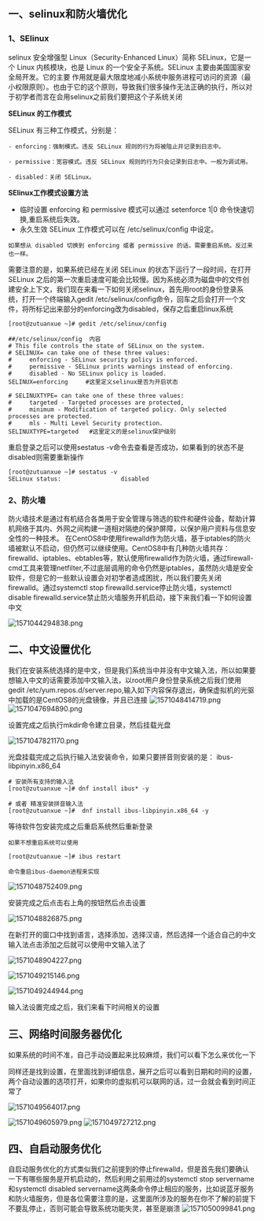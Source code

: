 ## 一、selinux和防火墙优化

### 1、SElinux

selinux 安全增强型 Linux（Security-Enhanced Linux）简称 SELinux，它是一个 Linux 内核模块，也是 Linux 的一个安全子系统。SELinux 主要由美国国家安全局开发。它的主要 作用就是最大限度地减小系统中服务进程可访问的资源（最小权限原则）。也由于它的这个原则，导致我们很多操作无法正确的执行，所以对于初学者而言在会用selinux之前我们要把这个子系统关闭

**SELinux 的工作模式**

SELinux 有三种工作模式，分别是：

```
- enforcing：强制模式。违反 SELinux 规则的行为将被阻止并记录到日志中。

- permissive：宽容模式。违反 SELinux 规则的行为只会记录到日志中。一般为调试用。

- disabled：关闭 SELinux。
```

**SElinux工作模式设置方法**

- 临时设置
	enforcing 和 permissive 模式可以通过 setenforce 1|0 命令快速切换,重启系统后失效。
- 永久生效
	SELinux 工作模式可以在 /etc/selinux/config 中设定。

```
如果想从 disabled 切换到 enforcing 或者 permissive 的话，需要重启系统。反过来也一样。
```

需要注意的是，如果系统已经在关闭 SELinux 的状态下运行了一段时间，在打开 SELinux 之后的第一次重启速度可能会比较慢。因为系统必须为磁盘中的文件创建安全上下文，我们现在来看一下如何关闭selinux，首先用root的身份登录系统，打开一个终端输入gedit /etc/selinux/config命令，回车之后会打开一个文件，将所标记出来部分的enforcing改为disabled，保存之后重启linux系统

```
[root@zutuanxue ~]# gedit /etc/selinux/config

##/etc/selinux/config  内容
# This file controls the state of SELinux on the system.
# SELINUX= can take one of these three values:
#     enforcing - SELinux security policy is enforced.
#     permissive - SELinux prints warnings instead of enforcing.
#     disabled - No SELinux policy is loaded.
SELINUX=enforcing     #这里定义selinux是否为开启状态

# SELINUXTYPE= can take one of these three values:
#     targeted - Targeted processes are protected,
#     minimum - Modification of targeted policy. Only selected processes are protected. 
#     mls - Multi Level Security protection.
SELINUXTYPE=targeted   #这里定义的是selinux保护级别
```

重启登录之后可以使用sestatus -v命令去查看是否成功，如果看到的状态不是disabled则需要重新操作

```
[root@zutuanxue ~]# sestatus -v
SELinux status:                 disabled
```

### 2、防火墙

防火墙技术是通过有机结合各类用于安全管理与筛选的软件和硬件设备，帮助计算机网络于其内、外网之间构建一道相对隔绝的保护屏障，以保护用户资料与信息安全性的一种技术。 在CentOS8中使用firewalld作为防火墙，基于iptables的防火墙被默认不启动，但仍然可以继续使用。CentOS8中有几种防火墙共存：firewalld、iptables、ebtables等，默认使用firewalld作为防火墙，通过firewall-cmd工具来管理netfilter,不过底层调用的命令仍然是iptables，虽然防火墙是安全软件，但是它的一些默认设置会对初学者造成困扰，所以我们要先关闭firewalld。通过systemctl stop firewalld.service停止防火墙，systemctl disable firewalld.service禁止防火墙服务开机启动，接下来我们看一下如何设置中文

![1571044294838.png](https://www.zutuanxue.com:8000/static/media/images/2020/10/11/1602389727708.png)

## 二、中文设置优化

我们在安装系统选择的是中文，但是我们系统当中并没有中文输入法，所以如果要想输入中文的话需要添加中文输入法，以root用户身份登录系统之后我们使用gedit /etc/yum.repos.d/server.repo,输入如下内容保存退出，确保虚拟机的光驱中加载的是CentOS8的光盘镜像，并且已连接
![1571048414719.png](https://www.zutuanxue.com:8000/static/media/images/2020/10/11/1602389773586.png)
![1571047694890.png](https://www.zutuanxue.com:8000/static/media/images/2020/10/11/1602389785159.png)

设置完成之后执行mkdir命令建立目录，然后挂载光盘

![1571047821170.png](https://www.zutuanxue.com:8000/static/media/images/2020/10/11/1602389813049.png)

光盘挂载完成之后执行输入法安装命令，如果只要拼音则安装的是： ibus-libpinyin.x86_64

```
# 安装所有支持的输入法
[root@zutuanxue ~]# dnf install ibus* -y

# 或者 精准安装拼音输入法
[root@zutuanxue ~]#  dnf install ibus-libpinyin.x86_64 -y
```

等待软件包安装完成之后重启系统然后重新登录

```
如果不想重启系统可以使用

[root@zutuanxue ~]# ibus restart 

命令重启ibus-daemon进程来实现
```

![1571048752409.png](https://www.zutuanxue.com:8000/static/media/images/2020/10/11/1602389829983.png)

安装完成之后点击右上角的按钮然后点击设置

![1571048826875.png](https://www.zutuanxue.com:8000/static/media/images/2020/10/11/1602389850869.png)

在新打开的窗口中找到语言，选择添加，选择汉语，然后选择一个适合自己的中文输入法点击添加之后就可以使用中文输入法了

![1571048904227.png](https://www.zutuanxue.com:8000/static/media/images/2020/10/11/1602389866470.png)

![1571049215146.png](https://www.zutuanxue.com:8000/static/media/images/2020/10/11/1602389893147.png)

![1571049244944.png](https://www.zutuanxue.com:8000/static/media/images/2020/10/11/1602389909572.png)

输入法设置完成之后，我们来看下时间相关的设置

## 三、网络时间服务器优化

如果系统的时间不准，自己手动设置起来比较麻烦，我们可以看下怎么来优化一下

同样还是找到设置，在里面找到详细信息，展开之后可以看到日期和时间的设置，两个自动设置的选项打开，如果你的虚拟机可以联网的话，过一会就会看到时间正常了

![1571049564017.png](https://www.zutuanxue.com:8000/static/media/images/2020/10/11/1602389925235.png)

![1571049605979.png](https://www.zutuanxue.com:8000/static/media/images/2020/10/11/1602389936841.png)
![1571049727212.png](https://www.zutuanxue.com:8000/static/media/images/2020/10/11/1602389949009.png)

## 四、自启动服务优化

自启动服务优化的方式类似我们之前提到的停止firewalld，但是首先我们要确认一下有哪些服务是开机启动的，然后利用之前用过的systemctl stop servername和systemctl disabled servername这两条命令停止相应的服务，比如说蓝牙服务和防火墙服务，但是各位需要注意的是，这里面所涉及的服务在你不了解的前提下不要乱停止，否则可能会导致系统功能失灵，甚至是崩溃
![1571050099841.png](https://www.zutuanxue.com:8000/static/media/images/2020/10/11/1602389969693.png)